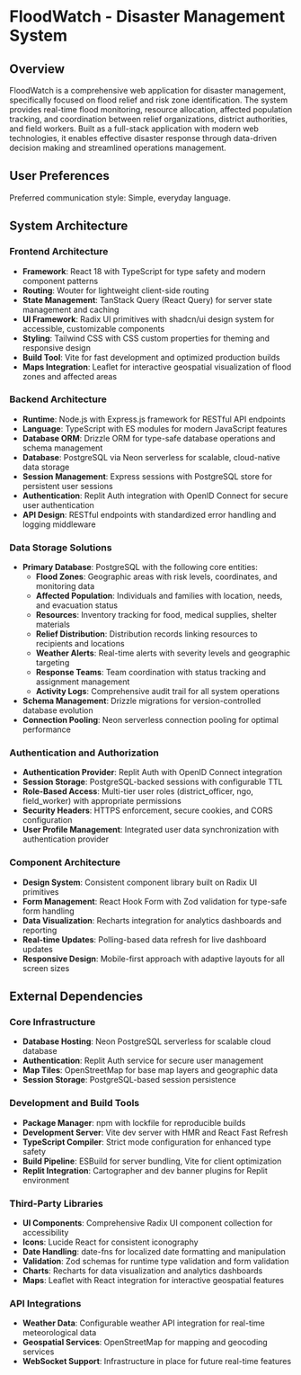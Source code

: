 # FloodWatch - Disaster Management System

## Overview

FloodWatch is a comprehensive web application for disaster management, specifically focused on flood relief and risk zone identification. The system provides real-time flood monitoring, resource allocation, affected population tracking, and coordination between relief organizations, district authorities, and field workers. Built as a full-stack application with modern web technologies, it enables effective disaster response through data-driven decision making and streamlined operations management.

## User Preferences

Preferred communication style: Simple, everyday language.

## System Architecture

### Frontend Architecture
- **Framework**: React 18 with TypeScript for type safety and modern component patterns
- **Routing**: Wouter for lightweight client-side routing
- **State Management**: TanStack Query (React Query) for server state management and caching
- **UI Framework**: Radix UI primitives with shadcn/ui design system for accessible, customizable components
- **Styling**: Tailwind CSS with CSS custom properties for theming and responsive design
- **Build Tool**: Vite for fast development and optimized production builds
- **Maps Integration**: Leaflet for interactive geospatial visualization of flood zones and affected areas

### Backend Architecture
- **Runtime**: Node.js with Express.js framework for RESTful API endpoints
- **Language**: TypeScript with ES modules for modern JavaScript features
- **Database ORM**: Drizzle ORM for type-safe database operations and schema management
- **Database**: PostgreSQL via Neon serverless for scalable, cloud-native data storage
- **Session Management**: Express sessions with PostgreSQL store for persistent user sessions
- **Authentication**: Replit Auth integration with OpenID Connect for secure user authentication
- **API Design**: RESTful endpoints with standardized error handling and logging middleware

### Data Storage Solutions
- **Primary Database**: PostgreSQL with the following core entities:
  - **Flood Zones**: Geographic areas with risk levels, coordinates, and monitoring data
  - **Affected Population**: Individuals and families with location, needs, and evacuation status
  - **Resources**: Inventory tracking for food, medical supplies, shelter materials
  - **Relief Distribution**: Distribution records linking resources to recipients and locations
  - **Weather Alerts**: Real-time alerts with severity levels and geographic targeting
  - **Response Teams**: Team coordination with status tracking and assignment management
  - **Activity Logs**: Comprehensive audit trail for all system operations
- **Schema Management**: Drizzle migrations for version-controlled database evolution
- **Connection Pooling**: Neon serverless connection pooling for optimal performance

### Authentication and Authorization
- **Authentication Provider**: Replit Auth with OpenID Connect integration
- **Session Storage**: PostgreSQL-backed sessions with configurable TTL
- **Role-Based Access**: Multi-tier user roles (district_officer, ngo, field_worker) with appropriate permissions
- **Security Headers**: HTTPS enforcement, secure cookies, and CORS configuration
- **User Profile Management**: Integrated user data synchronization with authentication provider

### Component Architecture
- **Design System**: Consistent component library built on Radix UI primitives
- **Form Management**: React Hook Form with Zod validation for type-safe form handling
- **Data Visualization**: Recharts integration for analytics dashboards and reporting
- **Real-time Updates**: Polling-based data refresh for live dashboard updates
- **Responsive Design**: Mobile-first approach with adaptive layouts for all screen sizes

## External Dependencies

### Core Infrastructure
- **Database Hosting**: Neon PostgreSQL serverless for scalable cloud database
- **Authentication**: Replit Auth service for secure user management
- **Map Tiles**: OpenStreetMap for base map layers and geographic data
- **Session Storage**: PostgreSQL-based session persistence

### Development and Build Tools
- **Package Manager**: npm with lockfile for reproducible builds
- **Development Server**: Vite dev server with HMR and React Fast Refresh
- **TypeScript Compiler**: Strict mode configuration for enhanced type safety
- **Build Pipeline**: ESBuild for server bundling, Vite for client optimization
- **Replit Integration**: Cartographer and dev banner plugins for Replit environment

### Third-Party Libraries
- **UI Components**: Comprehensive Radix UI component collection for accessibility
- **Icons**: Lucide React for consistent iconography
- **Date Handling**: date-fns for localized date formatting and manipulation
- **Validation**: Zod schemas for runtime type validation and form validation
- **Charts**: Recharts for data visualization and analytics dashboards
- **Maps**: Leaflet with React integration for interactive geospatial features

### API Integrations
- **Weather Data**: Configurable weather API integration for real-time meteorological data
- **Geospatial Services**: OpenStreetMap for mapping and geocoding services
- **WebSocket Support**: Infrastructure in place for future real-time features
